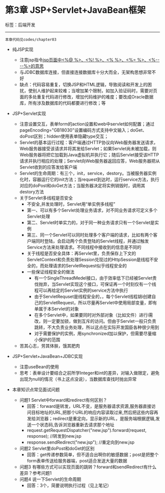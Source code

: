 # 第3章 JSP+Servlet+JavaBean框架

标签：后端开发

---

`本章代码见codes/chapter03`

- 纯JSP实现
	- 注意jsp指令[jsp页面中<%@ %>、<%! %>、<% %>、<%= %>、<%-- --%>的意思](https://blog.csdn.net/jzw230726/article/details/56669838)
	- 与JDBC数据库连接，但直接连接数据库十分大而全，无架构思想非常不好
	- 缺点：代码容易重复，切换JSP和HTML逻辑，导致阅读和开发上的困扰，使别人维护起来较难；当增加某个限制，如加入验证码时，需要对页面的多处重复代码进行修改，增加代码维护的难度；要改成Oracle数据库，所有涉及数据库的代码都要进行修改；等
- JSP+Servlet实现
	- 注意设置交互，表单form的action设置和web中servlet如何配置；通过pageEncoding="GB18030"设置编码方式支持中文输入；doGet、doPost区别；hidden使用表单隐藏type交互；
	- Servlet的基本运行过程：客户端通过HTTP协议向Web服务器发送请求，Web服务器接受该请求并将其发给Servlet；如果Servlet尚未被加载，则Web服务器将把它加载到Java虚拟机并执行它；随后Servlet接受该HTTP请求并执行相应的处理；Servlet向Web服务器返回应答，Web服务器把从Servlet收到的应答发给客户端
	- Servlet的生命周期：有三个，init，service，destory。当被服务器实例化时，容器运行它的init方法；当request到达时，运行service方法，执行对应的doPost和doGet方法；当服务器决定将实例销毁时，调用其destory方法
	- 关于Servlet多线程是否安全
		- 不安全,并发处理时，Servlet用“单实例多线程”
		- 第一、可以有多个Servlet处理业务请求，对不同业务请求可定义多个Servlet处理
		- 第二、Servlet时单实力的，对于同一种业务请求只有一个Servlet是实例
		- 第三、同一个Servlet可以同时处理多个客户端的请求，比如有两个客户端同时登陆，会启动两个负责登陆的Servlet线程，并通过触发Service方法来处理请求。不同线程中接收到的信息是不同的
		- 关于线程是否安全具体：再Servlet里，负责保存上下文的ServletContext和负责处理Session兑现过的HttpSession是线程不安全的，而处理请求的ServletRequest似乎线程安全的
		- 一些保证线程安全的做法
			- 有一个SingleThreadMedel接口，由于效率低下已经被Servlet贵伐抛弃，当Servlet实现这个接口，可保证再一个时刻仅有一个线程可以再给定的Servlet实例的service方法中执行
			- 由于ServletRequset是线程安全的，，每个Servlet线程胡i创建自己的ServletRequest，所以尽量再Servlet中使用局部变量，即有单属于本Servlet的对象
			- 在多个Servlet中，如果要同时对外部对象（比如文件）进行i需改，则一定要加锁，做到互斥的访问。但由于Servlet一般只负责跳转，不大负责业务处理，所以这点在实际开发国臣各种很少用到
			- 对于需要保护的实例，用synchronized加以保护，但需要尽量缩小保护的范围
	- 苦其心志，劳其体肤，饿其肥肉
- JSP+Servlet+JavaBean+JDBC实现
	- 注意useBean的使用
	- 思考：表单设计要结合之前所学Integer和int的差异，对输入做限定，避免出现为null的情况（书上这点没说），当数据库查找时抛出异常


- 本章知识点常见面试问题
	- 问题1 Servlet中forward和redirect有何区别？
		- 回答：forward是转发，URL不变，是服务器请求资源,服务器直接访问目标地址的URL,把那个URL的响应内容读取过来,然后把这些内容再发给浏览器；redirect是重定向，显示新的URL，是服务端根据逻辑,发送一个状态码,告诉浏览器重新去请求那个地址
		- request.getRequestDispatcher("new.jsp").forward(request, response);   //转发到new.jsp
		- response.sendRedirect("new.jsp");   //重定向到new.jsp
	- 问题2 Servlet里doPost和doGet的区别
		- 回答：get传递参数简单，但不适合出啊你的敏感数据；post是把整个form表单传送给服务器端，post适合发送大量的数据
	- 问题3 有哪些方式可以实现页面的跳转？forward和sendRedirect有什么差异？参考问题1
	- 问题4 说一下Servlet的生命周期
		- 回答：3个，简要说明执行过程（见上笔记）